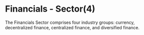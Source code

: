 # Financials - Sector(4)

The Financials Sector comprises four industry groups: currency, decentralized finance, centralized finance, and diversified finance.

